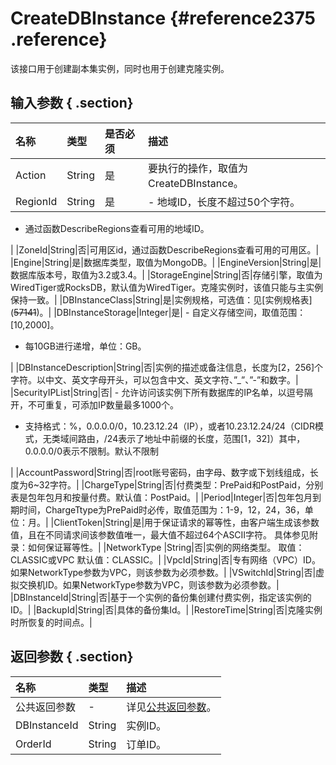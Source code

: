 # CreateDBInstance {#reference2375 .reference}

该接口用于创建副本集实例，同时也用于创建克隆实例。

## 输入参数 { .section}

|名称|类型|是否必须|描述|
|:-|:-|:---|:-|
|Action|String|是|要执行的操作，取值为CreateDBInstance。|
|RegionId|String|是| -   地域ID，长度不超过50个字符。
-   通过函数DescribeRegions查看可用的地域ID。

 |
|ZoneId|String|否|可用区id，通过函数DescribeRegions查看可用的可用区。|
|Engine|String|是|数据库类型，取值为MongoDB。|
|EngineVersion|String|是|数据库版本号，取值为3.2或3.4。|
|StorageEngine|String|否|存储引擎，取值为WiredTiger或RocksDB，默认值为WiredTiger。克隆实例时，该值只能与主实例保持一致。|
|DBInstanceClass|String|是|实例规格，可选值：见\[实例规格表\]\(~~57141~~\)。|
|DBInstanceStorage|Integer|是| -   自定义存储空间，取值范围：\[10,2000\]。
-   每10GB进行递增，单位：GB。

 |
|DBInstanceDescription|String|否|实例的描述或备注信息，长度为\[2，256\]个字符。以中文、英文字母开头，可以包含中文、英文字符、”\_”、”-”和数字。|
|SecurityIPList|String|否| -   允许访问该实例下所有数据库的IP名单，以逗号隔开，不可重复，可添加IP数量最多1000个。
-   支持格式：%，0.0.0.0/0，10.23.12.24（IP），或者10.23.12.24/24（CIDR模式，无类域间路由，/24表示了地址中前缀的长度，范围\[1，32\]）其中，0.0.0.0/0表示不限制。默认不限制

 |
|AccountPassword|String|否|root账号密码，由字母、数字或下划线组成，长度为6~32字符。|
|ChargeType|String|否|付费类型：PrePaid和PostPaid，分别表是包年包月和按量付费。默认值：PostPaid。|
|Period|Integer|否|包年包月到期时间，ChargeTtype为PrePaid时必传，取值范围为：1-9，12，24，36，单位：月。|
|ClientToken|String|是|用于保证请求的幂等性，由客户端生成该参数值，且在不同请求间该参数值唯一，最大值不超过64个ASCII字符。 具体参见附录：如何保证幂等性。|
|NetworkType |String|否|实例的网络类型。 取值：CLASSIC或VPC 默认值：CLASSIC。|
|VpcId|String|否|专有网络（VPC）ID。如果NetworkType参数为VPC，则该参数为必须参数。|
|VSwitchId|String|否|虚拟交换机ID。如果NetworkType参数为VPC，则该参数为必须参数。|
|DBInstanceId|String|否|基于一个实例的备份集创建付费实例，指定该实例的ID。|
|BackupId|String|否|具体的备份集Id。|
|RestoreTime|String|否|克隆实例时所恢复的时间点。|

## 返回参数 { .section}

|名称|类型|描述|
|:-|:-|:-|
|公共返回参数|-|详见[公共返回参数](intl.zh-CN/API参考/API参考/公共参数.md#)。|
|DBInstanceId|String|实例ID。|
|OrderId|String|订单ID。|

